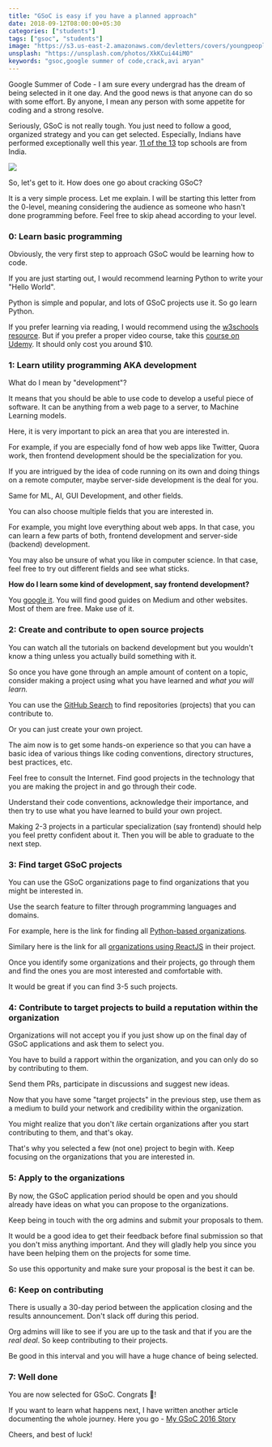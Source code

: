 ```yaml
---
title: "GSoC is easy if you have a planned approach"
date: 2018-09-12T08:00:00+05:30
categories: ["students"]
tags: ["gsoc", "students"]
image: "https://s3.us-east-2.amazonaws.com/devletters/covers/youngpeople.jpeg"
unsplash: "https://unsplash.com/photos/XkKCui44iM0"
keywords: "gsoc,google summer of code,crack,avi aryan"
---
```


Google Summer of Code - I am sure every undergrad has the dream of being selected in it one day. And the good news is that anyone can do so with some effort. By anyone, I mean any person with some appetite for coding and a strong resolve.

Seriously, GSoC is not really tough. You just need to follow a good, organized strategy and you can get selected. Especially, Indians have performed exceptionally well this year. [11 of the 13](https://opensource.googleblog.com/2018/06/google-summer-of-code-2018-statistics-part-2.html) top schools are from India. 

![](https://i.imgur.com/0aS157u.png)

So, let's get to it. How does one go about cracking GSoC?

It is a very simple process. Let me explain. I will be starting this letter from the 0-level, meaning considering the audience as someone who hasn't done programming before. Feel free to skip ahead according to your level.


### 0: Learn basic programming

Obviously, the very first step to approach GSoC would be learning how to code.

If you are just starting out, I would recommend learning Python to write your "Hello World". 

Python is simple and popular, and lots of GSoC projects use it. So go learn Python.

If you prefer learning via reading, I would recommend using the [w3schools resource](https://www.w3schools.com/python/). But if you prefer a proper video course, take this [course on Udemy](https://www.udemy.com/complete-python-bootcamp/). It should only cost you around $10.


### 1: Learn utility programming AKA development

What do I mean by "development"?

It means that you should be able to use code to develop a useful piece of software. It can be anything from a web page to a server, to Machine Learning models.

Here, it is very important to pick an area that you are interested in.

For example, if you are especially fond of how web apps like Twitter, Quora work, then frontend development should be the specialization for you.

If you are intrigued by the idea of code running on its own and doing things on a remote computer, maybe server-side development is the deal for you.

Same for ML, AI, GUI Development, and other fields.

You can also choose multiple fields that you are interested in. 

For example, you might love everything about web apps. In that case, you can learn a few parts of both, frontend development and server-side (backend) development.

You may also be unsure of what you like in computer science. In that case, feel free to try out different fields and see what sticks.

**How do I learn some kind of development, say frontend development?**

You [google it](https://www.google.co.in/search?q=learn+frontend+development). You will find good guides on Medium and other websites. Most of them are free. 
Make use of it.


### 2: Create and contribute to open source projects

You can watch all the tutorials on backend development but you wouldn't know a thing unless you actually build something with it.

So once you have gone through an ample amount of content on a topic, consider making a project using what you have learned and *what you will learn.*

You can use the [GitHub Search](https://github.com/search?utf8=%E2%9C%93&q=javascript+label%3Agood-first-issue&type=Issues&ref=advsearch&l=&l=) to find repositories (projects) that you can contribute to. 

Or you can just create your own project. 

The aim now is to get some hands-on experience so that you can have a basic idea of various things like coding conventions, directory structures, best practices, etc. 

Feel free to consult the Internet. Find good projects in the technology that you are making the project in and go through their code.

Understand their code conventions, acknowledge their importance, and then try to use what you have learned to build your own project.

Making 2-3 projects in a particular specialization (say frontend) should help you feel pretty confident about it. Then you will be able to graduate to the next step.

### 3: Find target GSoC projects

You can use the GSoC organizations page to find organizations that you might be interested in.

Use the search feature to filter through programming languages and domains.

For example, here is the link for finding all [Python-based organizations](https://summerofcode.withgoogle.com/organizations/?sp-search=python).

Similary here is the link for all [organizations using ReactJS](https://summerofcode.withgoogle.com/organizations/?sp-search=react) in their project. 

Once you identify some organizations and their projects, go through them and find the ones you are most interested and comfortable with.

It would be great if you can find 3-5 such projects.


### 4: Contribute to target projects to build a reputation within the organization

Organizations will not accept you if you just show up on the final day of GSoC applications and ask them to select you.

You have to build a rapport within the organization, and you can only do so by contributing to them.

Send them PRs, participate in discussions and suggest new ideas. 

Now that you have some "target projects" in the previous step, use them as a medium to build your network and credibility within the organization.

You might realize that you don't *like* certain organizations after you start contributing to them, and that's okay. 

That's why you selected a few (not one) project to begin with. Keep focusing on the organizations that you are interested in.


### 5: Apply to the organizations

By now, the GSoC application period should be open and you should already have ideas on what you can propose to the organizations.

Keep being in touch with the org admins and submit your proposals to them.

It would be a good idea to get their feedback before final submission so that you don't miss anything important. And they will gladly help you since you have been helping them on the projects for some time.

So use this opportunity and make sure your proposal is the best it can be.


### 6: Keep on contributing

There is usually a 30-day period between the application closing and the results announcement. Don't slack off during this period.

Org admins will like to see if you are up to the task and that if you are the *real deal*. So keep contributing to their projects. 

Be good in this interval and you will have a huge chance of being selected.


### 7: Well done

You are now selected for GSoC. Congrats 🎉!

If you want to learn what happens next, I have written another article documenting the whole journey. Here you go - [My GSoC 2016 Story](https://aviaryan.in/blog/first-gsoc-story.html)

Cheers, and best of luck!
